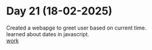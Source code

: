 # Day 21 (18-02-2025)
Created a webapge to greet user based on current time.  
learned about dates in javascript.   
[work](https://esingh03.github.io/Full_Stack_Training/Day%2021/index.html)
